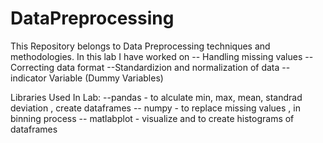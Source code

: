 # DataPreprocessing
This Repository belongs to Data Preprocessing techniques and methodologies.
  In this lab I have worked on 
          -- Handling missing values
          --Correcting data format
          --Standardizion and normalization of data
          -- indicator Variable (Dummy Variables)
         
   Libraries Used In Lab:
      --pandas - to alculate min, max, mean, standrad deviation , create dataframes
      -- numpy -  to replace missing values , in binning process
      -- matlabplot - visualize and to create histograms of dataframes

 
